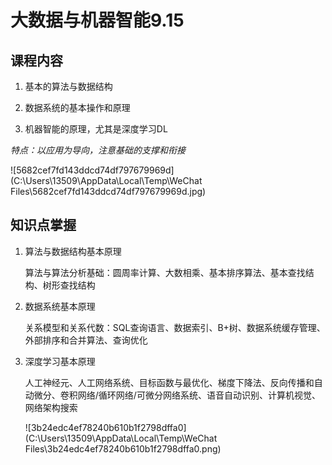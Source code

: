 # 大数据与机器智能9.15

## 课程内容

1. 基本的算法与数据结构

2. 数据系统的基本操作和原理

3. 机器智能的原理，尤其是深度学习DL

*特点：以应用为导向，注意基础的支撑和衔接*

![5682cef7fd143ddcd74df797679969d](C:\Users\13509\AppData\Local\Temp\WeChat Files\5682cef7fd143ddcd74df797679969d.jpg)

## 知识点掌握

1. 算法与数据结构基本原理

   算法与算法分析基础：圆周率计算、大数相乘、基本排序算法、基本查找结构、树形查找结构

2. 数据系统基本原理

   关系模型和关系代数：SQL查询语言、数据索引、B+树、数据系统缓存管理、外部排序和合并算法、查询优化

3. 深度学习基本原理

   人工神经元、人工网络系统、目标函数与最优化、梯度下降法、反向传播和自动微分、卷积网络/循环网络/可微分网络系统、语音自动识别、计算机视觉、网络架构搜索

   

   ![3b24edc4ef78240b610b1f2798dffa0](C:\Users\13509\AppData\Local\Temp\WeChat Files\3b24edc4ef78240b610b1f2798dffa0.png)

   

   

